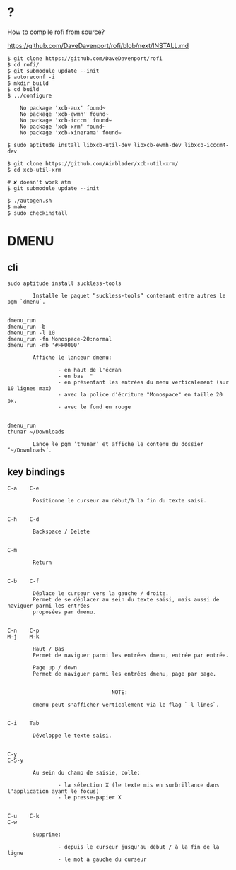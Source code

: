 # ?

How to compile rofi from source?

<https://github.com/DaveDavenport/rofi/blob/next/INSTALL.md>

    $ git clone https://github.com/DaveDavenport/rofi
    $ cd rofi/
    $ git submodule update --init
    $ autoreconf -i
    $ mkdir build
    $ cd build
    $ ../configure

        No package 'xcb-aux' found~
        No package 'xcb-ewmh' found~
        No package 'xcb-icccm' found~
        No package 'xcb-xrm' found~
        No package 'xcb-xinerama' found~

    $ sudo aptitude install libxcb-util-dev libxcb-ewmh-dev libxcb-icccm4-dev

    $ git clone https://github.com/Airblader/xcb-util-xrm/
    $ cd xcb-util-xrm

    # ✘ doesn't work atm
    $ git submodule update --init

    $ ./autogen.sh
    $ make
    $ sudo checkinstall

# DMENU
## cli

    sudo aptitude install suckless-tools

            Installe le paquet “suckless-tools“ contenant entre autres le pgm `dmenu`.


    dmenu_run
    dmenu_run -b
    dmenu_run -l 10
    dmenu_run -fn Monospace-20:normal
    dmenu_run -nb '#FF0000'

            Affiche le lanceur dmenu:

                    - en haut de l'écran
                    - en bas  "
                    - en présentant les entrées du menu verticalement (sur 10 lignes max)
                    - avec la police d'écriture "Monospace" en taille 20 px.
                    - avec le fond en rouge


    dmenu_run
    thunar ~/Downloads

            Lance le pgm ’thunar’ et affiche le contenu du dossier ’~/Downloads’.

## key bindings

    C-a    C-e

            Positionne le curseur au début/à la fin du texte saisi.


    C-h    C-d

            Backspace / Delete


    C-m

            Return


    C-b    C-f

            Déplace le curseur vers la gauche / droite.
            Permet de se déplacer au sein du texte saisi, mais aussi de naviguer parmi les entrées
            proposées par dmenu.


    C-n    C-p
    M-j    M-k

            Haut / Bas
            Permet de naviguer parmi les entrées dmenu, entrée par entrée.

            Page up / down
            Permet de naviguer parmi les entrées dmenu, page par page.


                                     NOTE:

            dmenu peut s'afficher verticalement via le flag `-l lines`.


    C-i    Tab

            Développe le texte saisi.


    C-y
    C-S-y

            Au sein du champ de saisie, colle:

                    - la sélection X (le texte mis en surbrillance dans l'application ayant le focus)
                    - le presse-papier X


    C-u    C-k
    C-w

            Supprime:

                    - depuis le curseur jusqu'au début / à la fin de la ligne
                    - le mot à gauche du curseur

